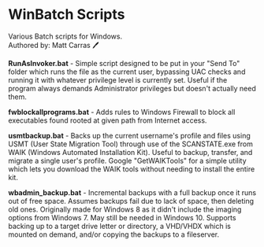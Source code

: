# WinBatch Scripts
Various Batch scripts for Windows.  
Authored by: Matt Carras  :pen:

**RunAsInvoker.bat** - Simple script designed to be put in your "Send To" folder which runs the file as the current user, bypassing UAC checks and running it with whatever privilege level is currently set. Useful if the program always demands Administrator privileges but doesn't actually need them.

**fwblockallprograms.bat** - Adds rules to Windows Firewall to block all executables found rooted at given path from Internet access.

**usmtbackup.bat** - Backs up the current username's profile and files using USMT (User State Migration Tool) through use of the SCANSTATE.exe from WAIK (Windows Automated Installation Kit). Useful to backup, transfer, and migrate a single user's profile. Google "GetWAIKTools" for a simple utility which lets you download the WAIK tools without needing to install the entire kit.

**wbadmin_backup.bat** - Incremental backups with a full backup once it runs out of free space. Assumes backups fail due to lack of space, then deleting old ones. Originally made for Windows 8 as it didn't include the imaging options from Windows 7. May still be needed in Windows 10. Supports backing up to a target drive letter or directory, a VHD/VHDX which is mounted on demand, and/or copying the backups to a fileserver.
